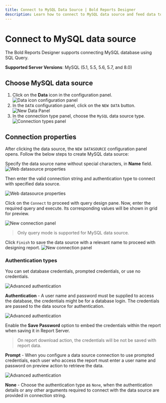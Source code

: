```yaml
---
title: Connect to MySQL Data Source | Bold Reports Designer
description: Learn how to connect to MySQL data source and feed data to your RDL reports using Bold Reports Designer. 
---
```


# Connect to MySQL data source

The Bold Reports Designer supports connecting MySQL database using SQL Query.

**Supported Server Versions**: MySQL (5.1, 5.5, 5.6, 5.7, and 8.0)

## Choose MySQL data source

1. Click on the **Data** icon in the configuration panel.
   ![Data icon configuration panel](/static/assets/on-premise/images/report-designer/manage-data/data-connectors/data-configuration-panel.png '#width=410px')
2. In the `DATA` configuration panel, click on the `NEW DATA` button.
   ![New Data Panel](/static/assets/on-premise/images/report-designer/manage-data/data-connectors/new-data-button.png '#width=350px')
3. In the connection type panel, choose the `MySQL` data source type.
   ![Connection types panel](/static/assets/on-premise/images/report-designer/manage-data/mysql-data-source/connection-types.png '#width=350px')

## Connection properties

After clicking the data source, the `NEW DATASOURCE` configuration panel opens. Follow the below steps to create MySQL data source:

Specify the data source name without special characters, in **Name** field.
![Web datasource properties](/static/assets/on-premise/images/report-designer/manage-data/mysql-data-source/mysql-properties.png '#width=350px')

Then enter the valid connection string and authentication type to connect with specified data source.

![Web datasource properties](/static/assets/on-premise/images/report-designer/manage-data/mysql-data-source/basic-connection.png '#width=350px')

Click on the `Connect` to proceed with query design pane. Now, enter the required query and execute. Its corresponding values will be shown in grid for preview.

![New connection panel](/static/assets/on-premise/images/report-designer/manage-data/mysql-data-source/execute-schema.png '#width=410px')

> Only query mode is supported for MySQL data source.

Click `Finish` to save the data source with a relevant name to proceed with designing report.
![New connection panel](/static/assets/on-premise/images/report-designer/manage-data/mysql-data-source/data-list.png '#width=355px')

### Authentication types

You can set database credentials, prompted credentials, or use no credentials.

![Advanced authentication](/static/assets/on-premise/images/report-designer/manage-data/mysql-data-source/authentication.png '#width=355px')

**Authentication** - A user name and password must be supplied to access the database, the credentials might be for a database login. The credentials are passed to the data source for authentication.

![Advanced authentication](/static/assets/on-premise/images/report-designer/manage-data/mysql-data-source/authentication-type.png '#width=355px')

Enable the **Save Password** option to embed the credentials within the report when saving it in Report Server.

> On report download action, the credentials will be not be saved with report data.

**Prompt** - When you configure a data source connection to use prompted credentials, each user who access the report must enter a user name and password on preview action to retrieve the data.

![Advanced authentication](/static/assets/on-premise/images/report-designer/manage-data/mysql-data-source/prompt.png '#width=355px')

**None** - Choose the authentication type as `None`, when the authentication details or any other arguments required to connect with the data source are provided in connection string.